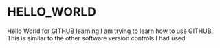 # HELLO_WORLD
Hello World for GITHUB learning
I am trying to learn how to use GITHUB.
This is similar to the other software version controls I had used.
